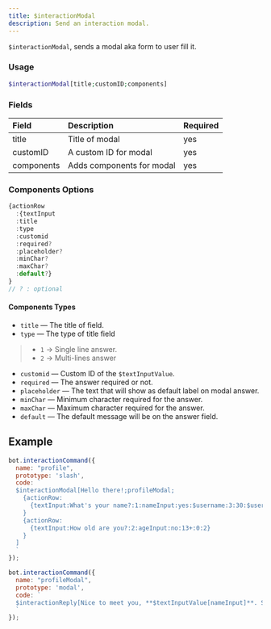 ```yaml
---
title: $interactionModal
description: Send an interaction modal.
---
```


`$interactionModal`, sends a modal aka form to user fill it. 

### Usage 

```php
$interactionModal[title;customID;components]
```

### Fields

| Field | Description | Required |
| :--- | :--- | :--- |
| title | Title of modal | yes |
| customID | A custom ID for modal | yes |
| components | Adds components for modal | yes |

### Components Options

```javascript
{actionRow
  :{textInput
  :title
  :type
  :customid
  :required?
  :placeholder?
  :minChar?
  :maxChar?
  :default?}
}
// ? : optional
```

#### Components Types

* `title` — The title of field.
* `type` — The type of title field
> * `1` → Single line answer.
> * `2` → Multi-lines answer
* `customid` — Custom ID of the `$textInputValue`.
* `required` — The answer required or not.
* `placeholder` — The text that will show as default label on modal answer.
* `minChar` — Minimum character required for the answer.
* `maxChar` — Maximum character required for the answer.
* `default` — The default message will be on the answer field.

## Example

```javascript
bot.interactionCommand({
  name: "profile", 
  prototype: 'slash',
  code: `
  $interactionModal[Hello there!;profileModal;
    {actionRow:
      {textInput:What's your name?:1:nameInput:yes:$username:3:30:$username}
    }
    {actionRow:
      {textInput:How old are you?:2:ageInput:no:13+:0:2}
    }
  ]
  `
});

bot.interactionCommand({
  name: "profileModal",
  prototype: 'modal',
  code: `
  $interactionReply[Nice to meet you, **$textInputValue[nameInput]**. So you are $textInputValue[ageInput] years old.]
  `
});
```
